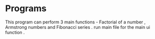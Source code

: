 # Programs
This program can perform 3 main functions - Factorial of a number , Armstrong numbers and Fibonacci series .
run main file for the main ui function .
